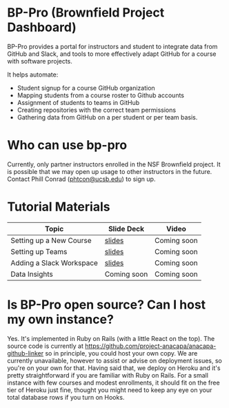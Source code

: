 # BP-Pro (Brownfield Project Dashboard)

BP-Pro provides a portal for instructors and student to integrate 
data from GitHub and Slack, and tools to more effectively adapt
GitHub for a course with software projects.

It helps automate:
* Student signup for a course GitHub organization
* Mapping students from a course roster to Github accounts
* Assignment of students to teams in GitHub
* Creating repositories with the correct team permissions
* Gathering data from GitHub on a per student or per team basis.

# Who can use bp-pro

Currently, only partner instructors enrolled in the NSF Brownfield project.
It is possible that we may open up usage to other instructors in the future.
Contact Phill Conrad (phtcon@ucsb.edu) to sign up.

# Tutorial Materials

| Topic | Slide Deck | Video |
|-------|------------|-------|
| Setting up a New Course | [slides]() |  Coming soon | 
| Setting up Teams | [slides]() |  Coming soon | 
| Adding a Slack Workspace | [slides]() |  Coming soon | 
| Data Insights | Coming soon |  Coming soon | 


# Is BP-Pro open source?  Can I host my own instance?

Yes.  It's implemented in Ruby on Rails (with a little React on the top).  The source code is currently at https://github.com/project-anacapa/anacapa-github-linker
so in principle, you could host your own copy.   We are currently unavailable, however to assist or
advise on deployment issues, so you're on your own for that.  Having said that, we deploy on
Heroku and it's pretty straightforward if you are familiar with Ruby on Rails.   For a small
instance with few courses and modest enrollments, it should fit on the free tier of Heroku just fine,
thought you might need to keep any eye on your total database rows if you turn on Hooks.





